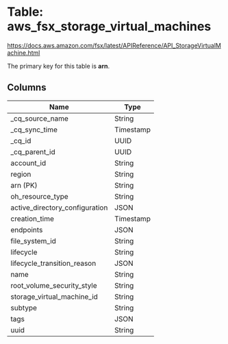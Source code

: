 # Table: aws_fsx_storage_virtual_machines

https://docs.aws.amazon.com/fsx/latest/APIReference/API_StorageVirtualMachine.html

The primary key for this table is **arn**.



## Columns
| Name          | Type          |
| ------------- | ------------- |
|_cq_source_name|String|
|_cq_sync_time|Timestamp|
|_cq_id|UUID|
|_cq_parent_id|UUID|
|account_id|String|
|region|String|
|arn (PK)|String|
|oh_resource_type|String|
|active_directory_configuration|JSON|
|creation_time|Timestamp|
|endpoints|JSON|
|file_system_id|String|
|lifecycle|String|
|lifecycle_transition_reason|JSON|
|name|String|
|root_volume_security_style|String|
|storage_virtual_machine_id|String|
|subtype|String|
|tags|JSON|
|uuid|String|